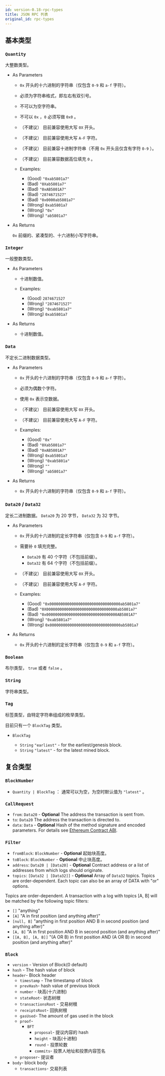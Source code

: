 ```yaml
---
id: version-0.18-rpc-types
title: JSON RPC 列表
original_id: rpc-types
---
```


## 基本类型

### `Quantity`

大整数类型。

- As Parameters
  
  - `0x` 开头的十六进制的字符串（仅包含 `0-9` 和 `a-f` 字符）。
  - 必须为字符串格式，即左右有双引号。
  - 不可以为空字符串。
  - 不可以 `0x` ，`0` 必须写做 `0x0` 。
  - （不建议） 目前兼容使用大写 `0X` 开头。
  - （不建议） 目前兼容使用大写 `A-F` 字符。
  - （不建议） 目前兼容十进制字符串（不用 `0x` 开头且仅含有字符 `0-9` ）。
  - （不建议） 目前兼容数据高位填充 `0` 。
  
  - Examples:
    
    - (Good) `"0xab5801a7"`
    - (Bad) `"0Xab5801a7"`
    - (Bad) `"0xAB5801A7"`
    - (Bad) `"2874671527"`
    - (Bad) `"0x0000ab5801a7"`
    - (Wrong) `0xab5801a7`
    - (Wrong) `"0x"`
    - (Wrong) `"ab5801a7"`

- As Returns
  
  `0x` 前缀的、紧凑型的、十六进制小写字符串。

### `Integer`

一般整数类型。

- As Parameters
  
  - 十进制数值。
  
  - Examples:
    
    - (Good) `2874671527`
    - (Wrong) `"2874671527"`
    - (Wrong) `"0xab5801a7"`
    - (Wrong) `0xab5801a7`

- As Returns
  
  - 十进制数值。

### `Data`

不定长二进制数据类型。

- As Parameters
  
  - `0x` 开头的十六进制的字符串（仅包含 `0-9` 和 `a-f` 字符）。
  - 必须为偶数个字符。
  - 使用 `0x` 表示空数据。
  - （不建议） 目前兼容使用大写 `0X` 开头。
  - （不建议） 目前兼容使用大写 `A-F` 字符。
  
  - Examples:
    
    - (Good) `"0x"`
    - (Bad) `"0Xab5801a7"`
    - (Bad) `"0xAB5801A7"`
    - (Wrong) `0xab5801a7`
    - (Wrong) `"0xab5801a"`
    - (Wrong) `""`
    - (Wrong) `"ab5801a7"`

- As Returns
  
  - `0x` 开头的十六进制的字符串（仅包含 `0-9` 和 `a-f` 字符）。

### `Data20` / `Data32`

定长二进制数据。 `Data20` 为 20 字节， `Data32` 为 32 字节。

- As Parameters
  
  - `0x` 开头的十六进制的定长字符串（仅包含 `0-9` 和 `a-f` 字符）。
  - 需要补 `0` 填充完整。 
    - `Data20` 有 40 个字符（不包括前缀）。
    - `Data32` 有 64 个字符（不包括前缀）。
  - （不建议） 目前兼容使用大写 `0X` 开头。
  - （不建议） 目前兼容使用大写 `A-F` 字符。
  
  - Examples:
    
    - (Good) `"0x00000000000000000000000000000000ab5801a7"`
    - (Bad) `"0X00000000000000000000000000000000ab5801a7"`
    - (Bad) `"0x00000000000000000000000000000000AB5801A7"`
    - (Wrong) `"0xab5801a7"`
    - (Wrong) `0x00000000000000000000000000000000ab5801a7`

- As Returns
  
  - `0x` 开头的十六进制的定长字符串（仅包含 `0-9` 和 `a-f` 字符）。

### `Boolean`

布尔类型， `true` 或者 `false` 。

### `String`

字符串类型。

### `Tag`

标签类型，由特定字符串组成的枚举类型。

目前只有一个 `BlockTag` 类型。

- `BlockTag`
  
  - `String` `"earliest"` - for the earliest/genesis block.
  - `String` `"latest"` - for the latest mined block.

## 复合类型

### `BlockNumber`

- `Quantity | BlockTag` ： 通常可以为空，为空时默认值为 `"latest"` 。

### `CallRequest`

- `from`: `Data20` - **Optional** The address the transaction is sent from.
- `to`: `Data20` The address the transaction is directed to.
- `data`: `Data` - **Optional** Hash of the method signature and encoded parameters. For details see [Ethereum Contract ABI](https://github.com/ethereum/wiki/wiki/Ethereum-Contract-ABI).

### `Filter`

- `fromBlock`: `BlockNumber` - **Optional** 起始块高度。
- `toBlock`: `BlockNumber` - **Optional** 中止块高度。
- `address`: `Data20 | [Data20]` - **Optional** Contract address or a list of addresses from which logs should originate.
- `topics`: `[Data32 | [Data32]]` - **Optional** Array of `Data32` topics. Topics are order-dependent. Each topic can also be an array of DATA with "or" options.

Topics are order-dependent. A transaction with a log with topics [A, B] will be matched by the following topic filters:

- `[]` "anything"
- `[A]` "A in first position (and anything after)"
- `[null, B]` "anything in first position AND B in second position (and anything after)"
- `[A, B]` "A in first position AND B in second position (and anything after)"
- `[[A, B], [A, B]]` "(A OR B) in first position AND (A OR B) in second position (and anything after)"

### `Block`

- `version` - Version of Block(0 default)
- `hash` - The hash value of block
- `header`- Block header 
  - `timestamp` - The timestamp of block
  - `prevHash`- hash value of previous block
  - `number` - 块高(十六进制)
  - `stateRoot`- 状态树根
  - `transactionsRoot` - 交易树根
  - `receiptsRoot`- 回执树根
  - `gasUsed`- The amount of gas used in the block
  - `proof`- 
    - `BFT` 
      - `proposal`- 提议内容的 hash
      - `height` - 块高(十进制)
      - `round` - 投票轮数
      - `commits`- 投票人地址和投票内容签名
  - `proposer`- 提议者
- `body`- block body 
  - `transactions`- 交易列表